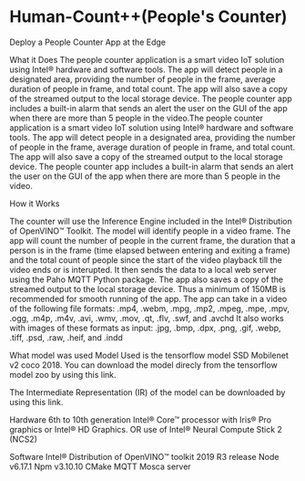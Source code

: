 # Human-Count++(People's Counter) 

Deploy a People Counter App at the Edge

What it Does
The people counter application is a smart video IoT solution using Intel® hardware and software tools. The app will detect people in a designated area, providing the number of people in the frame, average duration of people in frame, and total count. The app will also save a copy of the streamed output to the local storage device. The people counter app includes a built-in alarm that sends an alert the user on the GUI of the app when there are more than 5 people in the video.The people counter application is a smart video IoT solution using Intel® hardware and software tools. The app will detect people in a designated area, providing the number of people in the frame, average duration of people in frame, and total count. The app will also save a copy of the streamed output to the local storage device. The people counter app includes a built-in alarm that sends an alert the user on the GUI of the app when there are more than 5 people in the video.

How it Works

The counter will use the Inference Engine included in the Intel® Distribution of OpenVINO™ Toolkit. The model will identify people in a video frame. The app will count the number of people in the current frame, the duration that a person is in the frame (time elapsed between entering and exiting a frame) and the total count of people since the start of the video playback till the video ends or is interupted. It then sends the data to a local web server using the Paho MQTT Python package. The app also saves a copy of the streamed output to the local storage device. Thus a minimum of 150MB is recommended for smooth running of the app.
The app can take in a video of the following file formats: .mp4, .webm, .mpg, .mp2, .mpeg, .mpe, .mpv, .ogg, .m4p, .m4v, .avi, .wmv, .mov, .qt, .flv, .swf, and .avchd
It also works with images of these formats as input: .jpg, .bmp, .dpx, .png, .gif, .webp, .tiff, .psd, .raw, .heif, and .indd

What model was used
Model Used is the tensorflow model SSD Mobilenet v2 coco 2018. You can download the model direcly from the tensorflow model zoo by using this link.

The Intermediate Representation (IR) of the model can be downloaded by using this link.

Hardware
6th to 10th generation Intel® Core™ processor with Iris® Pro graphics or Intel® HD Graphics.
OR use of Intel® Neural Compute Stick 2 (NCS2)

Software
Intel® Distribution of OpenVINO™ toolkit 2019 R3 release
Node v6.17.1
Npm v3.10.10
CMake
MQTT Mosca server



